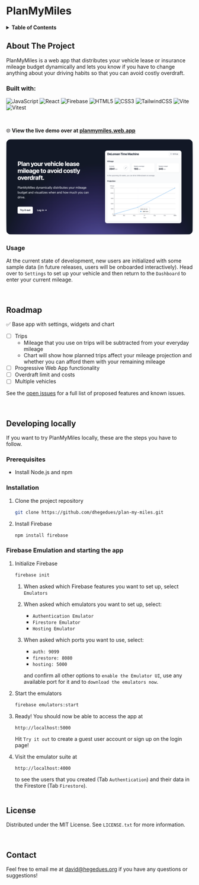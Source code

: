 <h1>PlanMyMiles</h1>
<!-- TABLE OF CONTENTS -->
<details>
  <summary><b>Table of Contents</b></summary>
  <ol>
    <li>
      <a href="#about-the-project">About The Project</a>
      <ul>
        <li><a href="#built-with">Built With</a></li>
        <li><a href="#usage">Usage</a></li>
      </ul>
    </li>
    <li><a href="#roadmap">Roadmap</a></li>
    <li>
      <a href="#getting-started">Developing locally</a>
      <ul>
        <li><a href="#prerequisites">Prerequisites</a></li>
        <li><a href="#installation">Installation</a></li>
        <li><a href="#installation">Firebase Emulation and starting the app</a></li>
      </ul>
    </li>
    <li><a href="#license">License</a></li>
    <li><a href="#contact">Contact</a></li>
    <li><a href="#acknowledgments">Acknowledgments</a></li>
  </ol>
</details>

<!-- ABOUT THE PROJECT -->

## About The Project

PlanMyMiles is a web app that distributes your vehicle lease or insurance mileage budget dynamically and lets you know if you have to change anything about your driving habits so that you can avoid costly overdraft.
<br />

### Built with:

![JavaScript](https://img.shields.io/badge/javascript-%23323330.svg?style=for-the-badge&logo=javascript&logoColor=%23F7DF1E)
![React](https://img.shields.io/badge/react-%2320232a.svg?style=for-the-badge&logo=react&logoColor=%2361DAFB)
![Firebase](https://img.shields.io/badge/Firebase-039BE5?style=for-the-badge&logo=Firebase&logoColor=white)
![HTML5](https://img.shields.io/badge/html5-%23E34F26.svg?style=for-the-badge&logo=html5&logoColor=white)
![CSS3](https://img.shields.io/badge/css3-%231572B6.svg?style=for-the-badge&logo=css3&logoColor=white)
![TailwindCSS](https://img.shields.io/badge/tailwindcss-%2338B2AC.svg?style=for-the-badge&logo=tailwind-css&logoColor=white)
![Vite](https://img.shields.io/badge/vite-%23646CFF.svg?style=for-the-badge&logo=vite&logoColor=white)
![Vitest](https://img.shields.io/static/v1?style=for-the-badge&message=Vitest&color=6E9F18&logo=Vitest&logoColor=FFFFFF&label=)

<br />

:globe_with_meridians: **View the live demo over at [planmymiles.web.app](https://planmymiles.web.app/)**

![Web Preview](public/images/landing_preview.png)

<!-- USAGE EXAMPLES -->

### Usage

At the current state of development, new users are initialized with some sample data (in future releases, users will be onboarded interactively). Head over to `Settings` to set up your vehicle and then return to the `Dashboard` to enter your current mileage.

<br />
<!-- ROADMAP -->

## Roadmap

:white_check_mark: Base app with settings, widgets and chart

- [ ] Trips
  - Mileage that you use on trips will be subtracted from your everyday mileage
  - Chart will show how planned trips affect your mileage projection and whether you can afford them with your remaining mileage
- [ ] Progressive Web App functionality
- [ ] Overdraft limit and costs
- [ ] Multiple vehicles

See the [open issues](https://github.com/dhegedues/plan-my-miles/issues) for a full list of proposed features and known issues.

<br />
<!-- GETTING STARTED -->

## Developing locally

If you want to try PlanMyMiles locally, these are the steps you have to follow.

### Prerequisites

- Install Node.js and npm

### Installation

1. Clone the project repository
   ```sh
   git clone https://github.com/dhegedues/plan-my-miles.git
   ```
2. Install Firebase
   ```sh
   npm install firebase
   ```

### Firebase Emulation and starting the app

1. Initialize Firebase

   ```sh
   firebase init
   ```

   1. When asked which Firebase features you want to set up, select `Emulators`

   2. When asked which emulators you want to set up, select:

      - `Authentication Emulator`
      - `Firestore Emulator`
      - `Hosting Emulator`

   3. When asked which ports you want to use, select:

      - `auth: 9099`
      - `firestore: 8080`
      - `hosting: 5000`

      and confirm all other options to `enable the Emulator UI`, use any available port for it and to `download the emulators now`.

2. Start the emulators
   ```sh
   firebase emulators:start
   ```
3. Ready!
   You should now be able to access the app at
   ```
   http://localhost:5000
   ```
   Hit `Try it out` to create a guest user account or sign up on the login page!
4. Visit the emulator suite at
   ```
   http://localhost:4000
   ```
   to see the users that you created (Tab `Authentication`) and their data in the Firestore (Tab `Firestore`).
   <br />
   <br />

<!-- LICENSE -->

## License

Distributed under the MIT License. See `LICENSE.txt` for more information.

<br />
<!-- CONTACT -->

## Contact

Feel free to email me at <david@hegedues.org> if you have any questions or suggestions!
